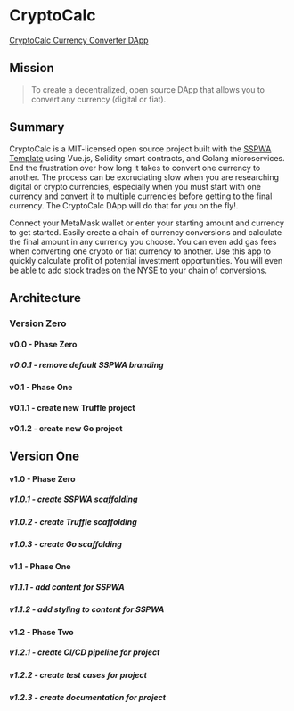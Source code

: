 # CryptoCalc
 [CryptoCalc Currency Converter DApp](https://cryptocalc.app "CryptoCalc")



## Mission

> To create a decentralized, open source DApp that allows you to convert any currency (digital or fiat).



## Summary

CryptoCalc is a MIT-licensed open source project built with the [SSPWA Template](https://sspw.app "Interact with the SSPWA Template") using Vue.js, Solidity smart contracts, and Golang microservices. End the frustration over how long it takes to convert one currency to another. The process can be excruciating slow when you are researching digital or crypto currencies, especially when you must start with one currency and convert it to multiple currencies before getting to the final currency. The CryptoCalc DApp will do that for you on the fly!.

Connect your MetaMask wallet or enter your starting amount and currency to get started. Easily create a chain of currency conversions and calculate the final amount in any currency you choose. You can even add gas fees when converting one crypto or fiat currency to another. Use this app to quickly calculate profit of potential investment opportunities. You will even be able to add stock trades on the NYSE to your chain of conversions.



## Architecture


### Version Zero


#### v0.0 - Phase Zero

##### v0.0.1 - remove default SSPWA branding

#### v0.1 - Phase One

#### v0.1.1 - create new Truffle project

#### v0.1.2 - create new Go project


## Version One


#### v1.0 - Phase Zero

##### v1.0.1 - create SSPWA scaffolding

##### v1.0.2 - create Truffle scaffolding

##### v1.0.3 - create Go scaffolding

#### v1.1 - Phase One

##### v1.1.1 - add content for SSPWA

##### v1.1.2 - add styling to content for SSPWA

#### v1.2 - Phase Two

##### v1.2.1 - create CI/CD pipeline for project

##### v1.2.2 - create test cases for project

##### v1.2.3 - create documentation for project
